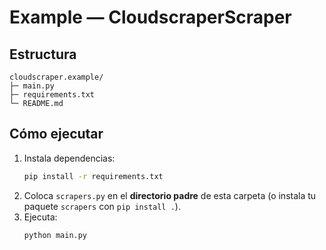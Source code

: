 # Example — CloudscraperScraper

## Estructura
```
cloudscraper.example/
├─ main.py
├─ requirements.txt
└─ README.md
```

## Cómo ejecutar
1) Instala dependencias:
   ```bash
   pip install -r requirements.txt
   ```
2) Coloca `scrapers.py` en el **directorio padre** de esta carpeta (o instala tu paquete `scrapers` con `pip install .`).
3) Ejecuta:
   ```bash
   python main.py
   ```
